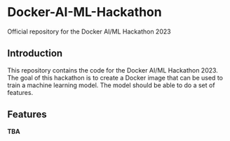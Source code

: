 # Docker-AI-ML-Hackathon
Official repository for the Docker AI/ML Hackathon 2023

## Introduction

This repository contains the code for the Docker AI/ML Hackathon 2023. The goal of this hackathon is to create a Docker image that can be used to train a machine learning model. The model should be able to do a set of features. 

## Features

**TBA**
